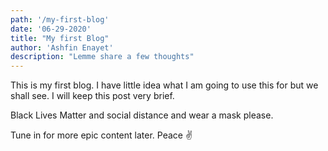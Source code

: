 ```yaml
---
path: '/my-first-blog'
date: '06-29-2020'
title: "My first Blog"
author: 'Ashfin Enayet'
description: "Lemme share a few thoughts"
---
```

This is my first blog. I have little idea what I am going to use this for but we shall see. I will keep this post very brief. 

Black Lives Matter and social distance and wear a mask please. 


Tune in for more epic content later. Peace ✌️